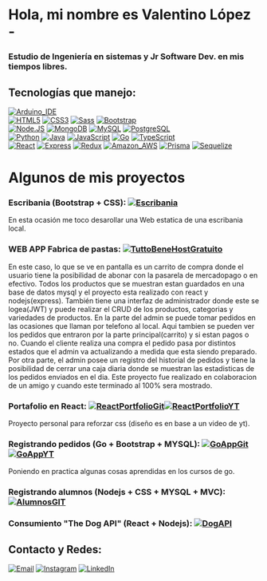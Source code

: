 # Hola, mi nombre es Valentino López -
### Estudio de Ingeniería en sistemas y Jr Software Dev. en mis tiempos libres.

## Tecnologías que manejo:
[![Arduino_IDE](https://img.shields.io/badge/Arduino_IDE-00979D?style=for-the-badge&logo=arduino&logoColor=white)]()
</br>
[![HTML5](https://img.shields.io/badge/HTML5-E34F26?style=for-the-badge&logo=html5&logoColor=white)]()
[![CSS3](https://img.shields.io/badge/CSS3-1572B6?style=for-the-badge&logo=css3&logoColor=white)]()
[![Sass](https://img.shields.io/badge/Sass-CC6699?style=for-the-badge&logo=sass&logoColor=white)]()
[![Bootstrap](https://img.shields.io/badge/Bootstrap-563D7C?style=for-the-badge&logo=bootstrap&logoColor=white)]()
</br>
[![Node.JS](https://img.shields.io/badge/Node.JS-339933?style=for-the-badge&logo=node.js&logoColor=white&labelColor=101010)]()
[![MongoDB](https://img.shields.io/badge/MongoDB-47A248?style=for-the-badge&logo=mongodb&logoColor=white&labelColor=101010)]()
[![MySQL](https://img.shields.io/badge/MySQL-4479A1?style=for-the-badge&logo=mysql&logoColor=white&labelColor=101010)]()
[![PostgreSQL](https://img.shields.io/badge/PostgreSQL-316192?style=for-the-badge&logo=postgresql&logoColor=white)]()
</br>
[![Python](https://img.shields.io/badge/Python-yellow?style=for-the-badge&logo=python&logoColor=white&labelColor=101010)]()
[![Java](https://img.shields.io/badge/Java-ED8B00?style=for-the-badge&logo=openjdk&logoColor=white)]()
[![JavaScript](https://img.shields.io/badge/JavaScript-F7DF1E?style=for-the-badge&logo=javascript&logoColor=white&labelColor=101010)]()
[![Go](https://img.shields.io/badge/Go-00ADD8?style=for-the-badge&logo=go&logoColor=white)]()
[![TypeScript](https://img.shields.io/badge/TypeScript-007ACC?style=for-the-badge&logo=typescript&logoColor=white)]()
</br>
[![React](https://img.shields.io/badge/React-20232A?style=for-the-badge&logo=react&logoColor=61DAFB)]()
[![Express](https://img.shields.io/badge/Express.js-404D59?style=for-the-badge)]()
[![Redux](https://img.shields.io/badge/Redux-593D88?style=for-the-badge&logo=redux&logoColor=white)]()
[![Amazon_AWS](https://img.shields.io/badge/Amazon_AWS-232F3E?style=for-the-badge&logo=amazon-aws&logoColor=white)]()
[![Prisma](https://img.shields.io/badge/Prisma-3982CE?style=for-the-badge&logo=Prisma&logoColor=white)]()
[![Sequelize](https://img.shields.io/badge/Sequelize-52B0E7?style=for-the-badge&logo=Sequelize&logoColor=white)]()


# Algunos de mis proyectos
### Escribania (Bootstrap + CSS): [![Escribania](https://img.shields.io/website-up-down-green-red/http/monip.org.svg)](https://escribaniagomezgianelli.com/)
En esta ocasión me toco desarollar una Web estatica de una escribania local.

### WEB APP Fabrica de pastas: [![TuttoBeneHostGratuito](https://img.shields.io/website-down-down-red-red/http/cv.lbesson.qc.to.svg)](https://gomezgianelli.000webhostapp.com/)
En este caso, lo que se ve en pantalla es un carrito de compra donde el usuario tiene la posibilidad de abonar con la pasarela de mercadopago o en efectivo. Todos los productos que se muestran estan guardados en una base de datos mysql y el proyecto esta realizado con react y nodejs(express). También tiene una interfaz de administrador donde este se logea(JWT) y puede realizar el CRUD de los productos, categorias y variedades de productos. En la parte del admin se puede tomar pedidos en las ocasiones que llaman por telefono al local. Aqui tambien se pueden ver los pedidos que entraron por la parte principal(carrito) y si estan pagos o no. Cuando el cliente realiza una compra el pedido pasa por distintos estados que el admin va actualizando a medida que esta siendo preparado. Por otra parte, el admin posee un registro del historial de pedidos y tiene la posibilidad de cerrar una caja diaria donde se muestran las estadisticas de los pedidos enviados en el dia. Este proyecto fue realizado en colaboracion de un amigo y cuando este terminado al 100% sera mostrado.

### Portafolio en React: [![ReactPortfolioGit](https://img.shields.io/badge/GitHub-100000?style=for-the-badge&logo=github&logoColor=white)](https://github.com/valentinolopezbruno/Web-PortFolio-REAC)[![ReactPortfolioYT](https://img.shields.io/badge/YouTube-FF0000?style=for-the-badge&logo=youtube&logoColor=white)](https://youtu.be/33lemQaCis8)
Proyecto personal para reforzar css (diseño es en base a un video de yt).

### Registrando pedidos (Go + Bootstrap + MYSQL): [![GoAppGit](https://img.shields.io/badge/GitHub-100000?style=for-the-badge&logo=github&logoColor=white)](https://github.com/valentinolopezbruno/Go_register_order) [![GoAppYT](https://img.shields.io/badge/YouTube-FF0000?style=for-the-badge&logo=youtube&logoColor=white)](https://www.youtube.com/watch?v=HMWuUNFGBZ8)
Poniendo en practica algunas cosas aprendidas en los cursos de go.

### Registrando alumnos (Nodejs + CSS + MYSQL + MVC): [![AlumnosGIT](https://img.shields.io/badge/GitHub-100000?style=for-the-badge&logo=github&logoColor=white)](https://github.com/valentinolopezbruno/tp-mario-backend-pp2022)


### Consumiento "The Dog API" (React + Nodejs): [![DogAPI](https://img.shields.io/badge/GitHub-100000?style=for-the-badge&logo=github&logoColor=white)](https://github.com/valentinolopezbruno/webDogsAPI)


## Contacto y Redes:
[![Email](https://img.shields.io/badge/valentinolopezbruno@gmail.com-email_personal_-D14836?style=for-the-badge&logo=gmail&logoColor=white&labelColor=101010)](valentinolopezbruno@gmail.com)
[![Instagram](https://img.shields.io/badge/Instagram-@valentino.lopez1-E4405F?style=for-the-badge&logo=instagram&logoColor=white&labelColor=101010)](https://instagram.com/valentino.lopez1)
[![LinkedIn](https://img.shields.io/badge/LinkedIn-Valentino_Lopez-0077B5?style=for-the-badge&logo=linkedin&logoColor=white&labelColor=101010)](https://www.linkedin.com/in/valentinolopezbruno/)

